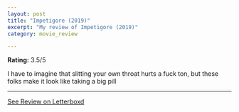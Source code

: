 ```yaml
---
layout: post
title: "Impetigore (2019)"
excerpt: "My review of Impetigore (2019)"
category: movie_review

---
```


**Rating:** 3.5/5

I have to imagine that slitting your own throat hurts a fuck ton, but these folks make it look like taking a big pill

<hr>

[See Review on Letterboxd](https://boxd.it/1quzrD)
